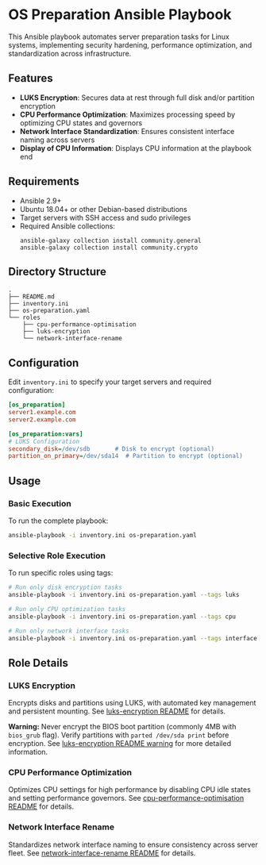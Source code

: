 # OS Preparation Ansible Playbook

This Ansible playbook automates server preparation tasks for Linux systems, implementing security hardening, performance optimization, and standardization across infrastructure.

## Features

- **LUKS Encryption**: Secures data at rest through full disk and/or partition encryption
- **CPU Performance Optimization**: Maximizes processing speed by optimizing CPU states and governors
- **Network Interface Standardization**: Ensures consistent interface naming across servers
- **Display of CPU Information**: Displays CPU information at the playbook end

## Requirements

- Ansible 2.9+
- Ubuntu 18.04+ or other Debian-based distributions
- Target servers with SSH access and sudo privileges
- Required Ansible collections:
  ```
  ansible-galaxy collection install community.general
  ansible-galaxy collection install community.crypto
  ```

## Directory Structure

```
.
├── README.md
├── inventory.ini
├── os-preparation.yaml
└── roles
    ├── cpu-performance-optimisation
    ├── luks-encryption
    └── network-interface-rename
```

## Configuration

Edit `inventory.ini` to specify your target servers and required configuration:

```ini
[os_preparation]
server1.example.com
server2.example.com

[os_preparation:vars]
# LUKS Configuration
secondary_disk=/dev/sdb       # Disk to encrypt (optional)
partition_on_primary=/dev/sda14  # Partition to encrypt (optional)
```

## Usage

### Basic Execution

To run the complete playbook:

```bash
ansible-playbook -i inventory.ini os-preparation.yaml
```

### Selective Role Execution

To run specific roles using tags:

```bash
# Run only disk encryption tasks
ansible-playbook -i inventory.ini os-preparation.yaml --tags luks

# Run only CPU optimization tasks
ansible-playbook -i inventory.ini os-preparation.yaml --tags cpu

# Run only network interface tasks
ansible-playbook -i inventory.ini os-preparation.yaml --tags interface
```

## Role Details

### LUKS Encryption

Encrypts disks and partitions using LUKS, with automated key management and persistent mounting. See [luks-encryption README](roles/luks-encryption/README.md) for details.

**Warning:** Never encrypt the BIOS boot partition (commonly 4MB with `bios_grub` flag). Verify partitions with `parted /dev/sda print` before encryption. See [luks-encryption README warning](roles/luks-encryption/README.md#⚠️-critical-warning-⚠️) for more detailed information.

### CPU Performance Optimization

Optimizes CPU settings for high performance by disabling CPU idle states and setting performance governors. See [cpu-performance-optimisation README](roles/cpu-performance-optimisation/README.md) for details.

### Network Interface Rename

Standardizes network interface naming to ensure consistency across server fleet. See [network-interface-rename README](roles/network-interface-rename/README.md) for details.

